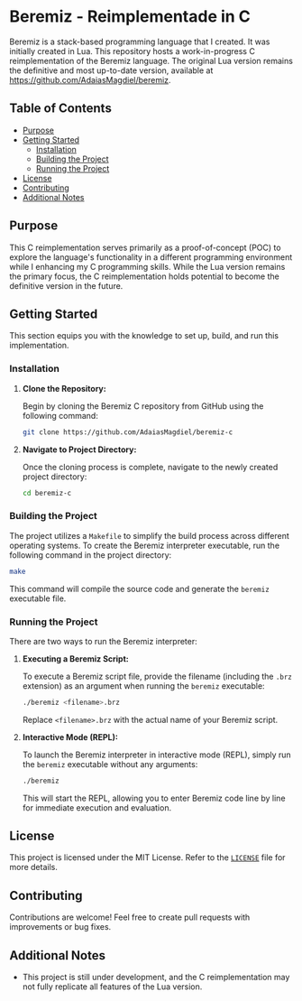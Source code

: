 # Beremiz - Reimplementade in C

Beremiz is a stack-based programming language that I created. It was initially created in Lua. This repository hosts a work-in-progress C reimplementation of the Beremiz language. The original Lua version remains the definitive and most up-to-date version, available at https://github.com/AdaiasMagdiel/beremiz.

## Table of Contents

- [Purpose](#purpose)
- [Getting Started](#getting-started)
  - [Installation](#installation)
  - [Building the Project](#building-the-project)
  - [Running the Project](#running-the-project)
- [License](#license)
- [Contributing](#contributing)
- [Additional Notes](#additional-notes)

## Purpose

This C reimplementation serves primarily as a proof-of-concept (POC) to explore the language's functionality in a different programming environment while I enhancing my C programming skills. While the Lua version remains the primary focus, the C reimplementation holds potential to become the definitive version in the future.

## Getting Started

This section equips you with the knowledge to set up, build, and run this implementation.

### Installation

1. **Clone the Repository:**

   Begin by cloning the Beremiz C repository from GitHub using the following command:

   ```bash
   git clone https://github.com/AdaiasMagdiel/beremiz-c
   ```

2. **Navigate to Project Directory:**

   Once the cloning process is complete, navigate to the newly created project directory:

   ```bash
   cd beremiz-c
   ```

### Building the Project

The project utilizes a `Makefile` to simplify the build process across different operating systems. To create the Beremiz interpreter executable, run the following command in the project directory:

   ```bash
   make
   ```

This command will compile the source code and generate the `beremiz` executable file.

### Running the Project

There are two ways to run the Beremiz interpreter:

1. **Executing a Beremiz Script:**

   To execute a Beremiz script file, provide the filename (including the `.brz` extension) as an argument when running the `beremiz` executable:

   ```bash
   ./beremiz <filename>.brz
   ```

   Replace `<filename>.brz` with the actual name of your Beremiz script.

2. **Interactive Mode (REPL):**

   To launch the Beremiz interpreter in interactive mode (REPL), simply run the `beremiz` executable without any arguments:

   ```bash
   ./beremiz
   ```

   This will start the REPL, allowing you to enter Beremiz code line by line for immediate execution and evaluation.

## License

This project is licensed under the MIT License. Refer to the [`LICENSE`](LICENSE) file for more details.

## Contributing

Contributions are welcome! Feel free to create pull requests with improvements or bug fixes.

## Additional Notes

- This project is still under development, and the C reimplementation may not fully replicate all features of the Lua version.
